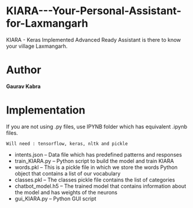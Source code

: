 # KIARA---Your-Personal-Assistant-for-Laxmangarh
 KIARA - Keras Implemented Advanced Ready Assistant is there to know your village Laxmangarh.

# Author
**Gaurav Kabra**

# Implementation
If you are not using .py files, use IPYNB folder which has equivalent .ipynb files.
```
Will need : tensorflow, keras, nltk and pickle
```

* intents.json – Data file which has predefined patterns and responses
* train_KIARA.py – Python script to build the model and train KIARA
* words.pkl – This is a pickle file in which we store the words Python object that contains a list of our vocabulary
* classes.pkl – The classes pickle file contains the list of categories
* chatbot_model.h5 – The trained model that contains information about the model and has weights of the neurons
* gui_KIARA.py – Python GUI script
